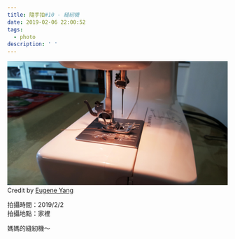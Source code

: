 ```yaml
---
title: 隨手拍#10 - 縫紉機
date: 2019-02-06 22:00:52
tags:
  - photo
description: ' '
---
```


![](/image/20190202_104308_v2.jpg)
Credit by [Eugene Yang](https://eugene87222.github.io/)

拍攝時間：2019/2/2  
拍攝地點：家裡  

媽媽的縫紉機～